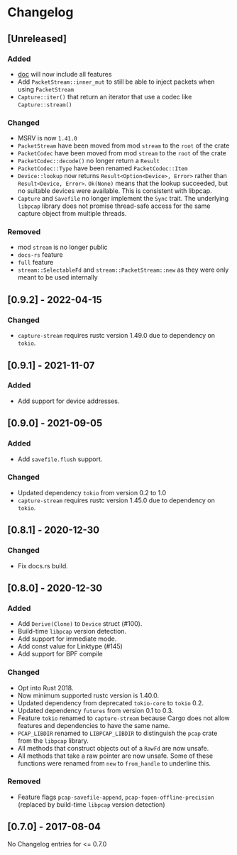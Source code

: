 # Changelog

## [Unreleased]

### Added

- [doc](https://docs.rs/pcap/latest/pcap/) will now include all features
- Add `PacketStream::inner_mut` to still be able to inject packets when using `PacketStream`
- `Capture::iter()` that return an iterator that use a codec like `Capture::stream()`

### Changed

- MSRV is now `1.41.0`
- `PacketStream` have been moved from mod `stream` to the `root` of the crate
- `PacketCodec` have been moved from mod `stream` to the `root` of the crate
- `PacketCodec::decode()` no longer return a `Result`
- `PacketCodec::Type` have been renamed `PacketCodec::Item`
- `Device::lookup` now returns `Result<Option<Device>, Error>` rather than `Result<Device, Error>`. `Ok(None)` means that the lookup succeeded, but no suitable devices were available. This is consistent with libpcap.
- `Capture` and `Savefile` no longer implement the `Sync` trait. The underlying `libpcap` library does not promise thread-safe access for the same capture object from multiple threads.

### Removed

- mod `stream` is no longer public
- `docs-rs` feature
- `full` feature
- `stream::SelectableFd` and `stream::PacketStream::new` as they were only meant to be used internally

## [0.9.2] - 2022-04-15

### Changed

- `capture-stream` requires rustc version 1.49.0 due to dependency on `tokio`.

## [0.9.1] - 2021-11-07

### Added

- Add support for device addresses.

## [0.9.0] - 2021-09-05

### Added

- Add `savefile.flush` support.

### Changed

- Updated dependency `tokio` from version 0.2 to 1.0
- `capture-stream` requires rustc version 1.45.0 due to dependency on `tokio`.

## [0.8.1] - 2020-12-30

### Changed

- Fix docs.rs build.

## [0.8.0] - 2020-12-30

### Added

- Add `Derive(Clone)` to `Device` struct (#100).
- Build-time `libpcap` version detection.
- Add support for immediate mode.
- Add const value for Linktype (#145)
- Add support for BPF compile

### Changed

- Opt into Rust 2018.
- Now minimum supported rustc version is 1.40.0.
- Updated dependency from deprecated `tokio-core` to `tokio` 0.2.
- Updated dependency `futures` from version 0.1 to 0.3.
- Feature `tokio` renamed to `capture-stream` because Cargo does not allow
  features and dependencies to have the same name.
- `PCAP_LIBDIR` renamed to `LIBPCAP_LIBDIR` to distinguish the `pcap` crate
  from the `libpcap` library.
- All methods that construct objects out of a `RawFd` are now unsafe.
- All methods that take a raw pointer are now unsafe. Some of these functions
  were renamed from `new` to `from_handle` to underline this.

### Removed

- Feature flags `pcap-savefile-append`, `pcap-fopen-offline-precision`
  (replaced by build-time `libpcap` version detection)

## [0.7.0] - 2017-08-04

No Changelog entries for <= 0.7.0
